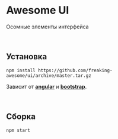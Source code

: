 # Awesome UI

Осомные элементы интерфейса

 
## Установка
```
npm install https://github.com/freaking-awesome/ui/archive/master.tar.gz
```
Зависит от **[angular]()** и **[bootstrap]()**.

 
## Сборка
```
npm start
```
